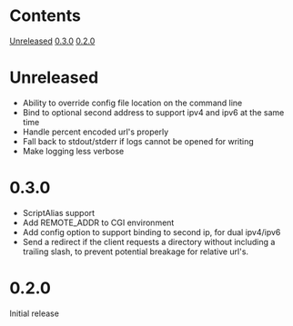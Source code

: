 Contents
========
[Unreleased](#unreleased)
[0.3.0](#0.3.0)
[0.2.0](#0.2.0)

# Unreleased
- Ability to override config file location on the command line
- Bind to optional second address to support ipv4 and ipv6 at the same time
- Handle percent encoded url's properly
- Fall back to stdout/stderr if logs cannot be opened for writing
- Make logging less verbose

# 0.3.0
- ScriptAlias support
- Add REMOTE_ADDR to CGI environment
- Add config option to support binding to second ip, for dual ipv4/ipv6
- Send a redirect if the client requests a directory without including a trailing
  slash, to prevent potential breakage for relative url's.

# 0.2.0
Initial release

